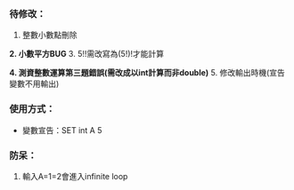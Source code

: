 ### 待修改：
1. 整數小數點刪除

**2. 小數平方BUG**
3. 5!!需改寫為(5!)!才能計算

**4. 測資整數運算第三題錯誤(需改成以int計算而非double)**
5. 修改輸出時機(宣告變數不用輸出)

### 使用方式：
* 變數宣告：SET int A 5

### 防呆：
1. 輸入A=1=2會進入infinite loop
